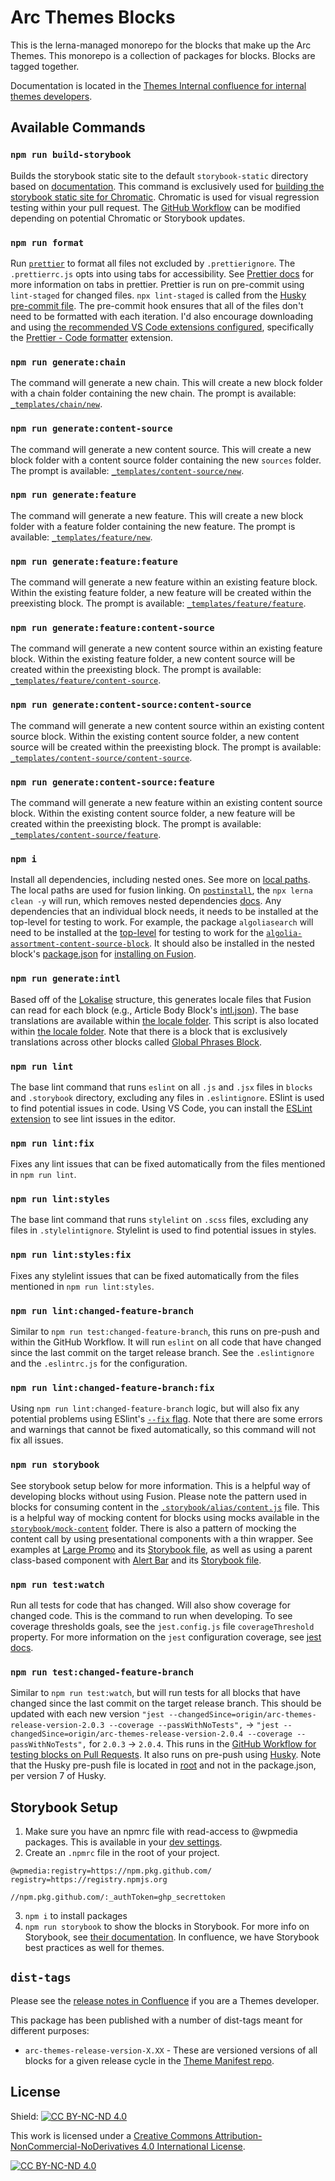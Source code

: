# Arc Themes Blocks

This is the lerna-managed monorepo for the blocks that make up the Arc Themes. This monorepo is a collection of packages for blocks. Blocks are tagged together.

Documentation is located in the [Themes Internal confluence for internal themes developers](https://arcpublishing.atlassian.net/wiki/spaces/TI/pages/2341405138/Development+Information+Guides).

## Available Commands

### `npm run build-storybook`

Builds the storybook static site to the default `storybook-static` directory based on [documentation](https://www.chromatic.com/docs/cli#storybook-options). This command is exclusively used for [building the storybook static site for Chromatic](https://www.chromatic.com/docs/setup). Chromatic is used for visual regression testing within your pull request. The [GitHub Workflow](./.github/workflows/chromatic.yml) can be modified depending on potential Chromatic or Storybook updates.

### `npm run format`

Run [`prettier`](https://prettier.io/docs/en/index.html) to format all files not excluded by `.prettierignore`. The `.prettierrc.js` opts into using tabs for accessibility. See [Prettier docs](https://prettier.io/docs/en/options.html#tabs) for more information on tabs in prettier. Prettier is run on pre-commit using `lint-staged` for changed files. `npx lint-staged` is called from the [Husky pre-commit file](./.husky/pre-commit). The pre-commit hook ensures that all of the files don't need to be formatted with each iteration. I'd also encourage downloading and using [the recommended VS Code extensions configured](./.vscode/extensions.json), specifically the [Prettier - Code formatter](https://marketplace.visualstudio.com/items?itemName=esbenp.prettier-vscode) extension.

### `npm run generate:chain`

The command will generate a new chain. This will create a new block folder with a chain folder containing the new chain. The prompt is available: [`_templates/chain/new`](./_templates/chain/new/prompt.js).

### `npm run generate:content-source`

The command will generate a new content source. This will create a new block folder with a content source folder containing the new `sources` folder. The prompt is available: [`_templates/content-source/new`](./_templates/content-source/new/prompt.js).

### `npm run generate:feature`

The command will generate a new feature. This will create a new block folder with a feature folder containing the new feature. The prompt is available: [`_templates/feature/new`](./_templates/feature/new/prompt.js).

### `npm run generate:feature:feature`

The command will generate a new feature within an existing feature block. Within the existing feature folder, a new feature will be created within the preexisting block. The prompt is available: [`_templates/feature/feature`](./_templates/feature/feature/prompt.js).

### `npm run generate:feature:content-source`

The command will generate a new content source within an existing feature block. Within the existing feature folder, a new content source will be created within the preexisting block. The prompt is available: [`_templates/feature/content-source`](./_templates/feature/content-source/prompt.js).

### `npm run generate:content-source:content-source`

The command will generate a new content source within an existing content source block. Within the existing content source folder, a new content source will be created within the preexisting block. The prompt is available: [`_templates/content-source/content-source`](./_templates/content-source/content-source/prompt.js).

### `npm run generate:content-source:feature`

The command will generate a new feature within an existing content source block. Within the existing content source folder, a new feature will be created within the preexisting block. The prompt is available: [`_templates/content-source/feature`](./_templates/content-source/feature/prompt.js).

### `npm i`

Install all dependencies, including nested ones. See more on [local paths](https://docs.npmjs.com/cli/v7/configuring-npm/package-json#local-paths). The local paths are used for fusion linking. On [`postinstall`](https://docs.npmjs.com/cli/v8/using-npm/scripts#life-cycle-scripts), the `npx lerna clean -y` will run, which removes nested dependencies [docs](https://github.com/lerna/lerna/tree/main/commands/clean#readme). Any dependencies that an individual block needs, it needs to be installed at the top-level for testing to work. For example, the package `algoliasearch` will need to be installed at the [top-level](./package.json) for testing to work for the [`algolia-assortment-content-source-block`](./blocks/algolia-assortment-content-source-block/sources/algolia-assortment.js). It should also be installed in the nested block's [package.json](./blocks/algolia-assortment-content-source-block/package.json) for [installing on Fusion](https://github.com/WPMedia/fusion/blob/master/engine/src/scripts/block-installer.js#L68).

### `npm run generate:intl`

Based off of the [Lokalise](https://arcpublishing.atlassian.net/wiki/spaces/TI/pages/2538275032/Arc+Themes+Blocks+Internationalisation) structure, this generates locale files that Fusion can read for each block (e.g., Article Body Block's [intl.json](./blocks/article-body-block/intl.json)). The base translations are available within [the locale folder](./locale/). This script is also located within [the locale folder](./locale/scripts/generate-intl.js). Note that there is a block that is exclusively translations across other blocks called [Global Phrases Block](./blocks/global-phrases-block/intl.json).

### `npm run lint`

The base lint command that runs `eslint` on all `.js` and `.jsx` files in `blocks` and `.storybook` directory, excluding any files in `.eslintignore`. ESlint is used to find potential issues in code. Using VS Code, you can install the [ESLint extension](https://marketplace.visualstudio.com/items?itemName=dbaeumer.vscode-eslint) to see lint issues in the editor.

### `npm run lint:fix`

Fixes any lint issues that can be fixed automatically from the files mentioned in `npm run lint`.

### `npm run lint:styles`

The base lint command that runs `stylelint` on `.scss` files, excluding any files in `.stylelintignore`. Stylelint is used to find potential issues in styles.

### `npm run lint:styles:fix`

Fixes any stylelint issues that can be fixed automatically from the files mentioned in `npm run lint:styles`.

### `npm run lint:changed-feature-branch`

Similar to `npm run test:changed-feature-branch`, this runs on pre-push and within the GitHub Workflow. It will run `eslint` on all code that have changed since the last commit on the target release branch. See the `.eslintignore` and the `.eslintrc.js` for the configuration.

### `npm run lint:changed-feature-branch:fix`

Using `npm run lint:changed-feature-branch` logic, but will also fix any potential problems using ESlint's [`--fix` flag](https://eslint.org/docs/latest/user-guide/command-line-interface#--fix). Note that there are some errors and warnings that cannot be fixed automatically, so this command will not fix all issues.

### `npm run storybook`

See storybook setup below for more information. This is a helpful way of developing blocks without using Fusion. Please note the pattern used in blocks for consuming content in the [`.storybook/alias/content.js`](./.storybook/alias/content.js) file. This is a helpful way of mocking content for blocks using mocks available in the [`storybook/mock-content`](./.storybook/mock-content/footer.js) folder. There is also a pattern of mocking the content call by using presentational components with a thin wrapper. See examples at [Large Promo](./blocks/large-promo-block/features/large-promo/default.jsx) and its [Storybook file](./blocks/large-promo-block/index.story.jsx), as well as using a parent class-based component with [Alert Bar](./blocks/alert-bar-block/features/alert-bar/default.jsx) and its [Storybook file](./blocks/alert-bar-block/index.story.jsx).

### `npm run test:watch`

Run all tests for code that has changed. Will also show coverage for changed code. This is the command to run when developing. To see coverage thresholds goals, see the `jest.config.js` file `coverageThreshold` property. For more information on the `jest` configuration coverage, see [jest docs](https://jestjs.io/docs/configuration#coveragethreshold-object).

### `npm run test:changed-feature-branch`

Similar to `npm run test:watch`, but will run tests for all blocks that have changed since the last commit on the target release branch. This should be updated with each new version `"jest --changedSince=origin/arc-themes-release-version-2.0.3 --coverage --passWithNoTests",` -> `"jest --changedSince=origin/arc-themes-release-version-2.0.4 --coverage --passWithNoTests",` for `2.0.3` -> `2.0.4`. This runs in the [GitHub Workflow for testing blocks on Pull Requests](./.github/workflows/test-coverage-blocks.yml). It also runs on pre-push using [Husky](https://github.com/typicode/husky#usage). Note that the Husky pre-push file is located in [root](./.husky/pre-push) and not in the package.json, per version 7 of Husky.

## Storybook Setup

1. Make sure you have an npmrc file with read-access to @wpmedia packages. This is available in your [dev settings](https://github.com/settings/tokens).
2. Create an `.npmrc` file in the root of your project.

```.npmrc
@wpmedia:registry=https://npm.pkg.github.com/
registry=https://registry.npmjs.org

//npm.pkg.github.com/:_authToken=ghp_secrettoken
```

3. `npm i` to install packages
4. `npm run storybook` to show the blocks in Storybook. For more info on Storybook, see [their documentation](https://storybook.js.org/docs/react/get-started/introduction). In confluence, we have Storybook best practices as well for themes.

## `dist-tags`

Please see the [release notes in Confluence](https://arcpublishing.atlassian.net/wiki/spaces/TI/pages/2344910925/Themes+Releases) if you are a Themes developer.

This package has been published with a number of dist-tags meant for different purposes:

- `arc-themes-release-version-X.XX` - These are versioned versions of all blocks for a given release cycle in the [Theme Manifest repo](https://github.com/WPMedia/arc-themes-manifests).

## License

Shield: [![CC BY-NC-ND 4.0][cc-by-shield]][cc-by-nc-nd]

This work is licensed under a
[Creative Commons Attribution-NonCommercial-NoDerivatives 4.0 International License][cc-by-nc-nd].

[![CC BY-NC-ND 4.0][cc-by-image]][cc-by-nc-nd]

[cc-by-nc-nd]: https://creativecommons.org/licenses/by-nc-nd/4.0/
[cc-by-image]: https://licensebuttons.net/l/by-nc-nd/3.0/88x31.png
[cc-by-shield]: https://img.shields.io/badge/License-CC%20BY--NC--ND%204.0-lightgrey.svg
